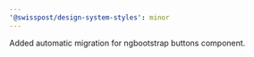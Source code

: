 ```yaml
---
'@swisspost/design-system-styles': minor
---
```


Added automatic migration for ngbootstrap buttons component.
